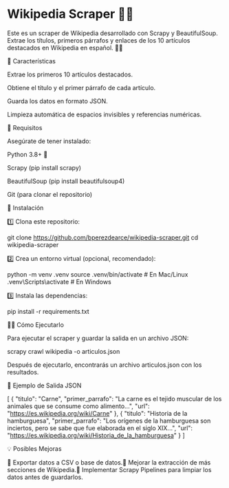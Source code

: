 # Wikipedia Scraper 🕵️‍♀️

Este es un scraper de Wikipedia desarrollado con Scrapy y BeautifulSoup. Extrae los títulos, primeros párrafos y enlaces de los 10 artículos destacados en Wikipedia en español. 📜✨

🚀 Características

Extrae los primeros 10 artículos destacados.

Obtiene el título y el primer párrafo de cada artículo.

Guarda los datos en formato JSON.

Limpieza automática de espacios invisibles y referencias numéricas.

📌 Requisitos

Asegúrate de tener instalado:

Python 3.8+ 🐍

Scrapy (pip install scrapy)

BeautifulSoup (pip install beautifulsoup4)

Git (para clonar el repositorio)

🔧 Instalación

1️⃣ Clona este repositorio:

git clone https://github.com/bperezdearce/wikipedia-scraper.git
cd wikipedia-scraper

2️⃣ Crea un entorno virtual (opcional, recomendado):

python -m venv .venv
source .venv/bin/activate  # En Mac/Linux
.venv\Scripts\activate  # En Windows

3️⃣ Instala las dependencias:

pip install -r requirements.txt

🏃‍♀️ Cómo Ejecutarlo

Para ejecutar el scraper y guardar la salida en un archivo JSON:

scrapy crawl wikipedia -o articulos.json

Después de ejecutarlo, encontrarás un archivo articulos.json con los resultados.

📜 Ejemplo de Salida JSON

[
    {
        "titulo": "Carne",
        "primer_parrafo": "La carne es el tejido muscular de los animales que se consume como alimento...",
        "url": "https://es.wikipedia.org/wiki/Carne"
    },
    {
        "titulo": "Historia de la hamburguesa",
        "primer_parrafo": "Los orígenes de la hamburguesa son inciertos, pero se sabe que fue elaborada en el siglo XIX...",
        "url": "https://es.wikipedia.org/wiki/Historia_de_la_hamburguesa"
    }
]

💡 Posibles Mejoras

🔹 Exportar datos a CSV o base de datos.🔹 Mejorar la extracción de más secciones de Wikipedia.🔹 Implementar Scrapy Pipelines para limpiar los datos antes de guardarlos.
